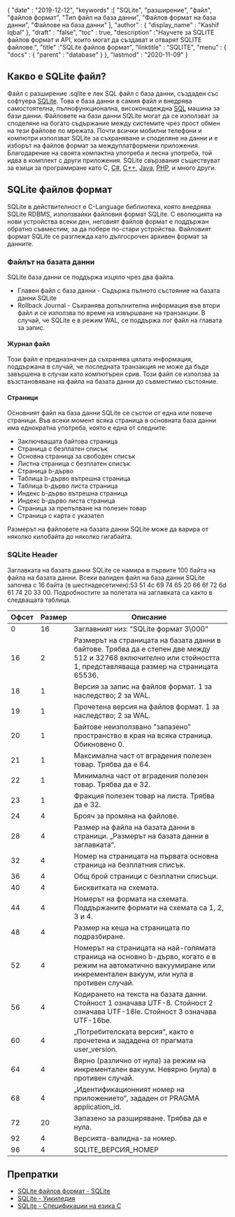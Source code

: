 {
  "date" : "2019-12-12",
  "keywords" :[ "SQLite", "разширение", "файл", "файлов формат", "Тип файл на база данни", "Файлов формат на база данни", "Файлове на база данни" ],
  "author" : {
    "display_name" : "Kashif Iqbal"
},
  "draft" : "false",
  "toc" : true,
  "description" :"Научете за SQLITE файлов формат и API, които могат да създават и отварят SQLITE файлове.",
  "title" :"SQLite файлов формат",
  "linktitle" : "SQLITE",
  "menu" : {
    "docs" : {
      "parent" : "database"
}
},
  "lastmod" : "2020-11-09"
}

## Какво е SQLite файл?

Файл с разширение .sqlite е лек SQL файл с база данни, създаден със софтуера [SQLite](https://www.sqlite.org/index.html). Това е база данни в самия файл и внедрява самостоятелна, пълнофункционална, високонадеждна [SQL](/bg/database/sql/) машина за бази данни. Файловете на бази данни SQLite могат да се използват за споделяне на богато съдържание между системите чрез прост обмен на тези файлове по мрежата. Почти всички мобилни телефони и компютри използват SQLite за съхраняване и споделяне на данни и е изборът на файлов формат за междуплатформени приложения. Благодарение на своята компактна употреба и лесна употреба, той идва в комплект с други приложения. SQLite свързвания съществуват за езици за програмиране като C, [C#](/bg/programming/cs/), [C++](/bg/programming/cpp/), [Java](/bg/programming/java/), [PHP](/bg/programming/php/), и много други.

## SQLite файлов формат

SQLite в действителност е C-Language библиотека, която внедрява SQLite RDBMS, използвайки файловия формат SQLite. С еволюцията на нови устройства всеки ден, неговият файлов формат е поддържан обратно съвместим, за да побере по-стари устройства. Файловият формат SQLite се разглежда като дългосрочен архивен формат за данните.

### Файлът на базата данни

SQLite база данни се поддържа изцяло чрез два файла.
* Главен файл с база данни - Съдържа пълното състояние на базата данни SQLite
* Rollback Journal - Съхранява допълнителна информация във втори файл и се използва по време на извършване на транзакции. В случай, че SQLite е в режим WAL, се поддържа лог файл на главата за запис.

#### Журнал файл

Този файл е предназначен да съхранява цялата информация, поддържана в случай, че последната транзакция не може да бъде завършена в случаи като компютърен срив. Този файл се използва за възстановяване на файла на базата данни до съвместимо състояние.

#### Страници

Основният файл на база данни SQLite се състои от една или повече страници. Във всеки момент всяка страница в основната база данни има еднократна употреба, която е една от следните:

* Заключващата байтова страница
* Страница с безплатен списък
* Основна страница за свободен списък
* Листна страница с безплатен списък
* Страница b-дърво
* Таблица b-дърво вътрешна страница
* Таблица b-дърво листа страница
* Индекс b-дърво вътрешна страница
* Индекс b-дърво листа страница
* Страница за препълване на полезен товар
* Страница с карта с указател

Размерът на файловете на базата данни SQLite може да варира от няколко килобайта до няколко гигабайта.

### SQLite Header

Заглавката на базата данни SQLite се намира в първите 100 байта на файла на базата данни. Всеки валиден файл на база данни SQLite започва с 16 байта (в шестнадесетичен):53 51 4c 69 74 65 20 66 6f 72 6d 61 74 20 33 00. Подробностите за полетата на заглавката са както в следващата таблица.

|Офсет|Размер|Описание|
---|---|---|
|0|16|Заглавният низ: "SQLite формат 3\000"|
|16|2|Размерът на страницата на базата данни в байтове. Трябва да е степен две между 512 и 32768 включително или стойността 1, представляваща размер на страницата 65536.|
|18|1|Версия за запис на файлов формат. 1 за наследство; 2 за WAL.|
|19|1|Прочетена версия на файлов формат. 1 за наследство; 2 за WAL.|
|20|1|Байтове неизползвано "запазено" пространство в края на всяка страница. Обикновено 0.|
|21|1|Максимална част от вградения полезен товар. Трябва да е 64.|
|22|1|Минимална част от вградения полезен товар. Трябва да е 32.|
|23|1|Фракция полезен товар на листа. Трябва да е 32.|
|24|4|Брояч за промяна на файлове.|
|28|4|Размер на файла на базата данни в страници. „Размерът на базата данни в заглавката“.|
|32|4|Номер на страницата на първата основна страница на безплатния списък.|
|36|4|Общ брой страници с безплатни списъци.|
|40|4|Бисквитката на схемата.|
|44|4|Номерът на формата на схемата. Поддържаните формати на схемата са 1, 2, 3 и 4.|
|48|4|Размер на кеша на страницата по подразбиране.|
|52|4|Номерът на страницата на най-голямата страница на основно b-дърво, когато е в режим на автоматично вакуумиране или инкрементален вакуум, или нула в противен случай.|
|56|4|Кодирането на текста на базата данни. Стойност 1 означава UTF-8. Стойност 2 означава UTF-16le. Стойност 3 означава UTF-16be.|
|60|4|„Потребителската версия“, както е прочетена и зададена от прагмата user_version.|
|64|4|Вярно (различно от нула) за режим на инкрементален вакуум. Невярно (нула) в противен случай.|
|68|4|„Идентификационният номер на приложението“, зададен от PRAGMA application_id.|
|72|20|Запазено за разширяване. Трябва да е нула.|
|92|4|Версията-валидна-за номер.|
|96|4|SQLITE_ВЕРСИЯ_НОМЕР|

## Препратки ##

* [SQLite файлов формат - SQLite](https://www.sqlite.org/fileformat2.html)
* [SQLite - Уикипедия](https://en.wikipedia.org/wiki/SQLite)
* [SQLite - Спецификации на езика C](https://www.sqlite.org/c3ref/intro.html)

